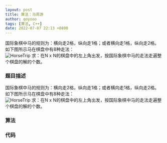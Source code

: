 ```yaml
---
layout: post
title: 算法：马周游
author: qoyooo
tags: [算法, C++]
date: 2022-07-07 22:13 +0800
---
```

国际象棋中马的规则为：横向走2格，纵向走1格；或者横向走1格，纵向走2格。如下图所示马在棋盘中有8种走法：<br>![HorseTrip]([images](https://github.com/qoyooo/qoyooo.github.io/raw/main/_posts/images/)/Horse_Trip.png)
求：在N x N的棋盘中的左上角出发，按国际象棋中马的走法走遍整个棋盘的解的个数。

### 题目描述

国际象棋中马的规则为：横向走2格，纵向走1格；或者横向走1格，纵向走2格。如下图所示马在棋盘中有8种走法：<br>![HorseTrip]([images](https://github.com/qoyooo/qoyooo.github.io/raw/main/_posts/images/)/Horse_Trip.png)
求：在N x N的棋盘中的左上角出发，按国际象棋中马的走法走遍整个棋盘的解的个数。


### 算法


### 代码

